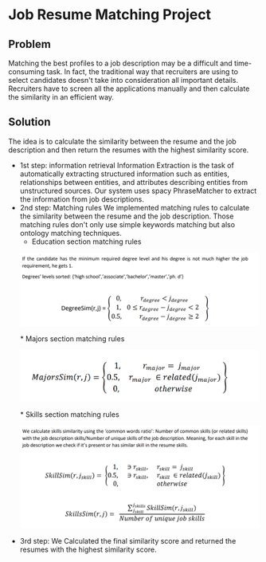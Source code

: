 # Job Resume Matching Project

## Problem
Matching the best profiles to a job description may be a difficult and time-consuming task.
In fact, the traditional way that recruiters are using to select candidates doesn't take into consideration all important details. Recruiters have to screen all the applications manually and then calculate the similarity in an efficient way.

## Solution

The idea is to calculate the similarity between the resume and the job description and then return the resumes with the highest similarity score.

* 1st step: information retrieval
  Information Extraction is the task of automatically extracting structured information such as entities, relationships between entities, and attributes describing
entities from unstructured sources. Our system uses spacy PhraseMatcher to extract the information from job descriptions.
* 2nd step: Matching rules
  We implemented matching rules to calculate the similarity between the resume and the job description. Those matching rules don't only use simple keywords matching but also ontology matching techniques.
  * Education section matching rules
  <p align="center">
  <img src="./Resources/Project documentation/Education rules.png" width="600" title="Education matching rule" alt="Education matching rule">
  </p>
  * Majors section matching rules
  <p align="center">
  <img src="./Resources/Project documentation/Majors rules.png" width="500" title="Education matching rule" alt="Education matching rule">
  </p>
  * Skills section matching rules
  <p align="center">
  <img src="./Resources/Project documentation/Skills rules.png" width="550" title="Education matching rule" alt="Education matching rule">
  </p>
* 3rd step: 
  We Calculated the final similarity score and returned the resumes with the highest similarity score.
